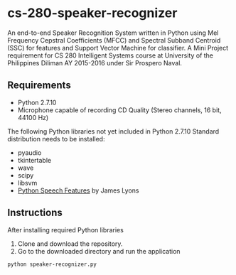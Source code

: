 # cs-280-speaker-recognizer
An end-to-end Speaker Recognition System written in Python using Mel Frequency Cepstral Coefficients (MFCC) and Spectral Subband Centroid (SSC) for features and Support Vector Machine for classifier. A Mini Project requirement for CS 280 Intelligent Systems course at University of the Philippines Diliman AY 2015-2016 under Sir Prospero Naval. 

## Requirements
* Python 2.7.10
* Microphone capable of recording CD Quality (Stereo channels, 16 bit, 44100 Hz)

The following Python libraries not yet included in Python 2.7.10 Standard distribution needs to be installed:
* pyaudio
* tkintertable
* wave
* scipy
* libsvm
* [Python Speech Features](https://github.com/jameslyons/python_speech_features) by James Lyons

## Instructions
After installing required Python libraries

1. Clone and download the repository.
2. Go to the downloaded directory and run the application

  ```  
  python speaker-recognizer.py
  ```

